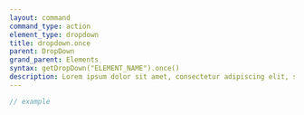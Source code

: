 ```yaml
---
layout: command
command_type: action
element_type: dropdown
title: dropdown.once
parent: DropDown
grand_parent: Elements
syntax: getDropDown("ELEMENT_NAME").once()
description: Lorem ipsum dolor sit amet, consectetur adipiscing elit, sed do eiusmod tempor incididunt ut labore et dolore magna aliqua. Ut enim ad minim veniam, quis nostrud exercitation ullamco laboris nisi ut aliquip ex ea commodo consequat.
---
```


```javascript
// example
```